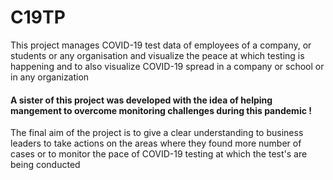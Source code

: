 # C19TP

This project manages COVID-19 test data of employees of a company, or students or any organisation and visualize the peace at which testing is happening and to also visualize COVID-19 spread in a company or school or in any organization

#### A sister of this project was developed with the idea of helping mangement to overcome monitoring challenges during this pandemic !

The final aim of the project is to give a clear understanding to business leaders to take actions on the areas where they found more number of cases or 
to monitor the pace of COVID-19 testing at which the test's are being conducted




